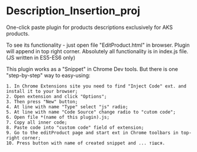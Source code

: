 # Description_Insertion_proj
One-click paste plugin for products descriptions exclusively for AKS products.


To see its functionality - just open file "EditProduct.html" in browser. 
Plugin will append in top right corner.
Absolutely all functionality is in index.js file. (JS written in ES5-ES6 only)

This plugin works as a "Snippet" in Chrome Dev tools. But there is one "step-by-step" way to easy-using:

    1. In Chrome Extensions site you need to find "Inject Code" ext. and install it to your browser;
    2. Open extension and click "Options";
    3. Then press "New" button;
    4. At line with name "Type" select "js" radio;
    5. At line with name "Code Source" change radio to "cutom code";
    6. Open file *(name of this plugin).js;
    7. Copy all inner code;
    8. Paste code into "custom code" field of extension;
    9. Go to the editProduct page and start ext in Chrome toolbars in top-right corner;
    10. Press button with name of created snippet and ... тішся.

